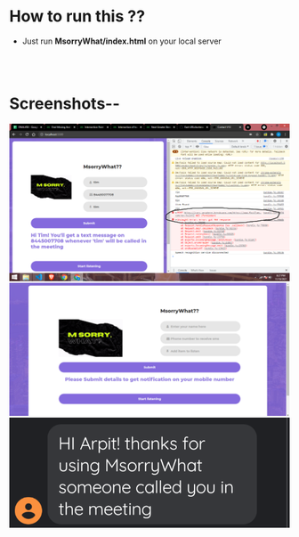# How to run this ??
  * Just run **MsorryWhat/index.html** on your local server
<br />
<br />

# Screenshots--

![1](https://github.com/kapoorarpit/MsorryWhat-/blob/master/images/Screenshot%20(351).png)
![1](https://github.com/kapoorarpit/MsorryWhat-/blob/master/images/Screenshot%20(328).png)
![1](https://github.com/kapoorarpit/MsorryWhat-/blob/master/images/1.png)
